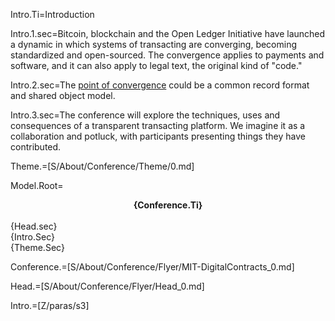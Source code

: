 Intro.Ti=Introduction

Intro.1.sec=Bitcoin, blockchain and the Open Ledger Initiative have launched a dynamic in which systems of transacting are converging, becoming standardized and open-sourced.  The convergence applies to payments and software, and it can also apply to legal text, the original kind of "code."  

Intro.2.sec=The <a href="index.php?action=doc&file=S/About/Conference/Stack/Hourglass_0.md">point of convergence</a> could be a common record format and shared object model.

Intro.3.sec=The conference will explore the techniques, uses and consequences of a transparent transacting platform.  We imagine it as a collaboration and potluck, with participants presenting things they have contributed.

Theme.=[S/About/Conference/Theme/0.md]

Model.Root=<center><b>{Conference.Ti}</b></center><br>{Head.sec}<br>{Intro.Sec}<br>{Theme.Sec}  

Conference.=[S/About/Conference/Flyer/MIT-DigitalContracts_0.md]

Head.=[S/About/Conference/Flyer/Head_0.md]

Intro.=[Z/paras/s3]